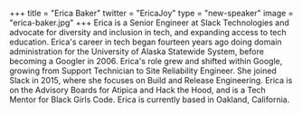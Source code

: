 +++
title = "Erica Baker"
twitter = "EricaJoy"
type = "new-speaker"
image = "erica-baker.jpg"
+++
Erica is a Senior Engineer at Slack Technologies and advocate for diversity and inclusion in tech, and expanding access to tech education. Erica's career in tech began fourteen years ago doing domain administration for the University of Alaska Statewide System, before becoming a Googler in 2006. Erica's role grew and shifted within Google, growing from Support Technician to Site Reliability Engineer. She joined Slack in 2015, where she focuses on Build and Release Engineering. Erica is on the Advisory Boards for Atipica and Hack the Hood, and is a Tech Mentor for Black Girls Code. Erica is currently based in Oakland, California.
